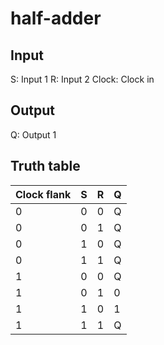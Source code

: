 half-adder
==========

Input
-----

S: Input 1
R: Input 2
Clock: Clock in

Output
------

Q: Output 1

Truth table
-----------

| Clock flank | S | R | Q |
|-------------|---|---|---|
| 0           | 0 | 0 | Q |
| 0           | 0 | 1 | Q |
| 0           | 1 | 0 | Q |
| 0           | 1 | 1 | Q |
| 1           | 0 | 0 | Q |
| 1           | 0 | 1 | 0 |
| 1           | 1 | 0 | 1 |
| 1           | 1 | 1 | Q |
